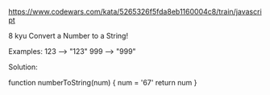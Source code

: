 https://www.codewars.com/kata/5265326f5fda8eb1160004c8/train/javascript


8 kyu
Convert a Number to a String!

Examples:
123 --> "123"
999 --> "999"

Solution:

function numberToString(num) {
num = '67'
  return num
}
